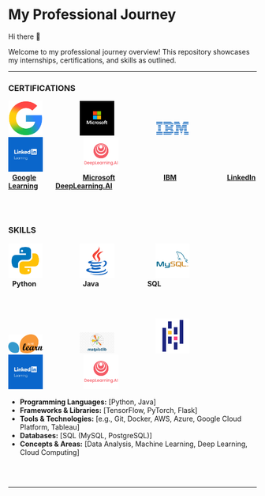 # My Professional Journey

Hi there 👋

Welcome to my professional journey overview! This repository showcases my internships, certifications, and skills as outlined.

---

### CERTIFICATIONS

<img src="assets/google.png" alt="Google Logo" width="70"> &nbsp; &nbsp; &nbsp; &nbsp;   &nbsp;  &nbsp;  &nbsp;  &nbsp; &nbsp;
<img src="assets/microsoft.jpg" alt="Microsoft Logo" width="70"> &nbsp; &nbsp; &nbsp; &nbsp; &nbsp; &nbsp; &nbsp; &nbsp; &nbsp; &nbsp; <img src="assets/ibm.png" alt="IBM Logo" width="70"> &nbsp; &nbsp; &nbsp; &nbsp; &nbsp; &nbsp; &nbsp; &nbsp; &nbsp; <img src="assets/ll.jpg" alt="LinkedIn Learning Logo" width="70"> &nbsp; &nbsp; &nbsp; &nbsp; &nbsp; &nbsp; &nbsp; &nbsp; &nbsp; &nbsp; <img src="assets/deepLearning.ai" alt="DeepLearning.AI Logo" width="70">
<br>
&nbsp; **[Google](https://www.coursera.org/account/accomplishments/verify/VGD6QIR9X5V6)** &nbsp; &nbsp; &nbsp; &nbsp; &nbsp; &nbsp; &nbsp; &nbsp; &nbsp; &nbsp; &nbsp;&nbsp; **[Microsoft](https://github.com/sreena-dev/sreena-dev/blob/ed5f6033353a9fd881afc533a733c5470067c651/assets/SREENA%20%20M_certificate.pdf)** &nbsp; &nbsp; &nbsp; &nbsp; &nbsp; &nbsp; &nbsp; &nbsp; &nbsp; &nbsp; &nbsp; &nbsp; **[IBM](https://www.coursera.org/account/accomplishments/verify/YNNC8P29WAMF)** &nbsp; &nbsp; &nbsp; &nbsp; &nbsp; &nbsp; &nbsp; &nbsp; &nbsp; &nbsp; &nbsp; &nbsp; &nbsp;**[LinkedIn Learning](https://github.com/sreena-dev/sreena-dev/blob/171b2d5e2582d2b5b0ce25e07f1e84019f4bb860/assets/CertificateOfCompletion_Artificial%20Intelligence%20Foundations%20Thinking%20Machines.pdf)** &nbsp; &nbsp; &nbsp; &nbsp; **[DeepLearning.AI](https://www.coursera.org/account/accomplishments/verify/BR37VQ3GAUES?utm_source=link&utm_medium=certificate&utm_content=cert_image&utm_campaign=sharing_cta&utm_product=course)**
<br>

<br><br>


### SKILLS

<img src="assets/py.png" alt="Google Logo" width="70"> &nbsp; &nbsp; &nbsp; &nbsp;   &nbsp;  &nbsp;  &nbsp;  &nbsp; &nbsp;
<img src="assets/java.png" alt="Microsoft Logo" width="70"> &nbsp; &nbsp; &nbsp; &nbsp; &nbsp; &nbsp; &nbsp; &nbsp; &nbsp; &nbsp; <img src="assets/mysql.png" alt="IBM Logo" width="70"> &nbsp; &nbsp; &nbsp; &nbsp; &nbsp; &nbsp; &nbsp; &nbsp; &nbsp;
<br>
&nbsp; **Python** &nbsp; &nbsp; &nbsp; &nbsp; &nbsp; &nbsp; &nbsp; &nbsp; &nbsp; &nbsp; &nbsp;&nbsp; **Java** &nbsp; &nbsp; &nbsp; &nbsp; &nbsp; &nbsp; &nbsp; &nbsp; &nbsp; &nbsp; &nbsp; &nbsp; **SQL** 

<br>
<br>


<img src="assets/skl.png" alt="Google Logo" width="70"> &nbsp; &nbsp; &nbsp; &nbsp;   &nbsp;  &nbsp;  &nbsp;  &nbsp; &nbsp;
<img src="assets/mat.png" alt="Microsoft Logo" width="70"> &nbsp; &nbsp; &nbsp; &nbsp; &nbsp; &nbsp; &nbsp; &nbsp; &nbsp; &nbsp; <img src="assets/pandas.png" alt="IBM Logo" width="70"> &nbsp; &nbsp; &nbsp; &nbsp; &nbsp; &nbsp; &nbsp; &nbsp; &nbsp; <img src="assets/ll.jpg" alt="LinkedIn Learning Logo" width="70"> &nbsp; &nbsp; &nbsp; &nbsp; &nbsp; &nbsp; &nbsp; &nbsp; &nbsp; &nbsp; <img src="assets/deepLearning.ai" alt="DeepLearning.AI Logo" width="70">
<br>


* **Programming Languages:** [Python, Java]
* **Frameworks & Libraries:** [TensorFlow, PyTorch, Flask]
* **Tools & Technologies:** [e.g., Git, Docker, AWS, Azure, Google Cloud Platform, Tableau]
* **Databases:** [SQL (MySQL, PostgreSQL)]
* **Concepts & Areas:** [Data Analysis, Machine Learning, Deep Learning, Cloud Computing]

<br><br>

---
